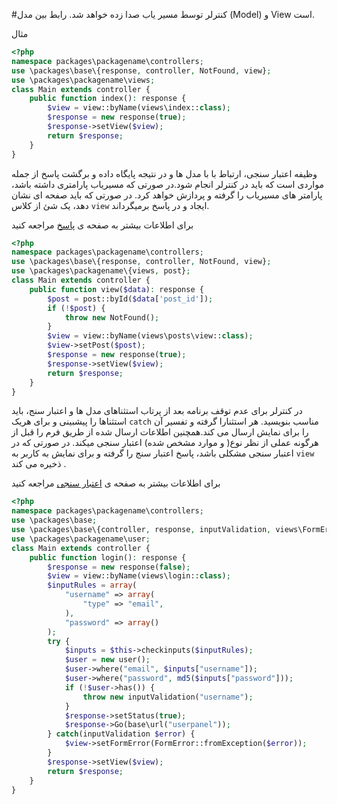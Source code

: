 #کنترلر 
توسط مسیر یاب صدا زده خواهد شد. رابط بین مدل (Model) و View است.

  مثال
```php
<?php
namespace packages\packagename\controllers;
use \packages\base\{response, controller, NotFound, view};
use \packages\packagename\views;
class Main extends controller {
    public function index(): response {
        $view = view::byName(views\index::class);
        $response = new response(true);
        $response->setView($view);
        return $response;
    }
}
```

وظیفه اعتبار سنجی، ارتباط با با مدل ها  و در نتیجه پایگاه داده و برگشت پاسخ از جمله مواردی است که باید در کنترلر انجام شود.در صورتی که مسیریاب پارامتری داشته باشد، پارامتر های مسیریاب را گرفته و پردازش خواهد کرد. در صورتی که باید صفحه ای نشان دهد، یک شئ از کلاس `view` ایجاد و در پاسخ برمیگرداند.

<div class="alert alert-info text-center">
برای اطلاعات بیشتر به صفحه ی <a href="response.md">پاسخ</a> مراجعه کنید
</div>

```php
<?php
namespace packages\packagename\controllers;
use \packages\base\{response, controller, NotFound, view};
use \packages\packagename\{views, post};
class Main extends controller {
    public function view($data): response {
        $post = post::byId($data['post_id']);
        if (!$post) {
            throw new NotFound();
        }
        $view = view::byName(views\posts\view::class);
        $view->setPost($post);
        $response = new response(true);
        $response->setView($view);
        return $response;
    }
}
```

در کنترلر برای عدم توقف برنامه بعد از پرتاب استثناهای مدل ها و اعتبار سنج، باید استثناها را پیشبینی و برای هریک `catch` مناسب بنویسید. هر استثنارا گرفته و تفسیر آن را برای نمایش ارسال می کند.همچنین اطلاعات ارسال شده از طریق فرم را قبل از هرگونه عملی از نظر نوع( و موارد مشخص شده) اعتبار سنجی میکند. در صورتی که در اعتبار سنجی مشکلی  باشد، پاسخ اعتبار سنج را گرفته و برای نمایش به کاربر  به `view`  ذخیره می کند .

<div class="alert alert-info text-center">
برای اطلاعات بیشتر به صفحه ی <a href="validation.md">اعتبار سنجی</a> مراجعه کنید
</div>

```php
<?php
namespace packages\packagename\controllers;
use \packages\base;
use \packages\base\{controller, response, inputValidation, views\FormError};
use \packages\packagename\user;
class Main extends controller {
	public function login(): response {
	    $response = new response(false);
	    $view = view::byName(views\login::class);
	    $inputRules = array(
	        "username" => array(
	            "type" => "email",
	        ),
	        "password" => array()
	    );
	    try {
	        $inputs = $this->checkinputs($inputRules);
	        $user = new user();
	        $user->where("email", $inputs["username"]);
	        $user->where("password", md5($inputs["password"]));
	        if (!$user->has()) {
	            throw new inputValidation("username");
	        }
	        $response->setStatus(true);
	        $response->Go(base\url("userpanel"));
	    } catch(inputValidation $error) {
	        $view->setFormError(FormError::fromException($error));
	    }
	    $response->setView($view);
	    return $response;
	}
}
```
